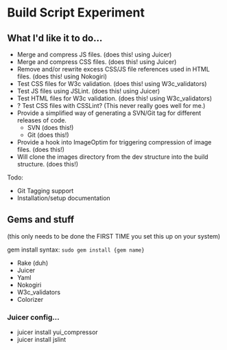 # Build Script Experiment

## What I'd like it to do...

* Merge and compress JS files. (does this! using Juicer)
* Merge and compress CSS files. (does this! using Juicer)
* Remove and/or rewrite excess CSS/JS file references used in HTML files. (does this! using Nokogiri)
* Test CSS files for W3c validation. (does this! using W3c_validators)
* Test JS files using JSLint. (does this! using Juicer)
* Test HTML files for W3c validation. (does this! using W3c_validators)
* ? Test CSS files with CSSLint? (This never really goes well for me.)
* Provide a simplified way of generating a SVN/Git tag for different releases of code.
  * SVN (does this!)
  * Git (does this!)
* Provide a hook into ImageOptim for triggering compression of image files. (does this!)
* Will clone the images directory from the dev structure into the build structure. (does this!)

Todo: 

* Git Tagging support
* Installation/setup documentation

## Gems and stuff

(this only needs to be done the FIRST TIME you set this up on your system)

gem install syntax: `sudo gem install {gem name}`

* Rake (duh)
* Juicer
* Yaml
* Nokogiri
* W3c_validators
* Colorizer

### Juicer config... 

* juicer install yui_compressor
* juicer install jslint
